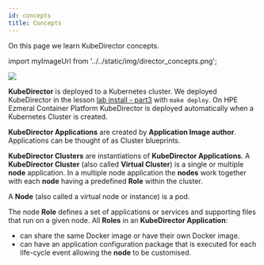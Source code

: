 ```yaml
---
id: concepts 
title: Concepts
---
```


On this page we learn KubeDirector concepts.

import myImageUrl from '../../static/img/director_concepts.png';

<img src={myImageUrl}/>

**KubeDirector** is deployed to a Kubernetes cluster.  We deployed KubeDirector in the lesson [lab install - part3](/docs/lab/install3) with `make deploy`.  On HPE Ezmeral Container Platform KubeDirector is deployed automatically when a Kubernetes Cluster is created.

**KubeDirector Applications** are created by **Application Image author**.  Applications can be thought of as Cluster blueprints. 

**KubeDirector Clusters** are instantiations of **KubeDirector Applications**.  A **KubeDirector Cluster** (also called **Virtual Cluster**) is a single or multiple **node** application.  In a multiple node application the **nodes** work together with each **node** having a predefined **Role** within the cluster.

A **Node** (also called a virtual node or instance) is a pod.

The node **Role** defines a set of applications or services and supporting files that run on a given node.  All **Roles** in an **KubeDirector Application**:
  - can share the same Docker image or have their own Docker image.
  - can have an application configuration package that is executed for each life-cycle event allowing the **node** to be customised.
